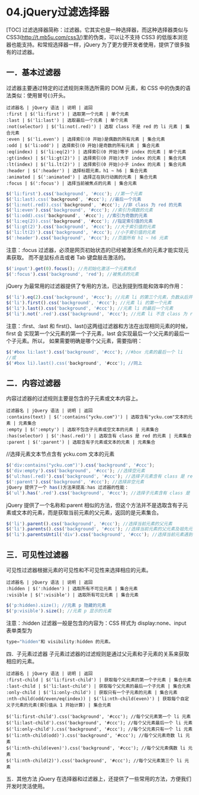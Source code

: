 # 04.jQuery过滤选择器
[TOC]
过滤选择器简称：过滤器。它其实也是一种选择器，而这种选择器类似与 CSS3(http://t.mb5u.com/css3/)里的伪类，可以让不支持 CSS3 的低版本浏览器也能支持。和常规选择器一样，jQuery 为了更方便开发者使用，提供了很多独有的过滤器。

## 一．基本过滤器
过滤器主要通过特定的过滤规则来筛选所需的 DOM 元素，和 CSS 中的伪类的语法类似：使用冒号(:)开头。
```table
过滤器名 | jQuery 语法 | 说明 | 返回
:first | $('li:first') | 选取第一个元素 | 单个元素
:last | $('li:last') | 选取最后一个元素 | 单个元素
:not(selector) | $('li:not(.red)') | 选取 class 不是 red 的 li 元素 | 集合元素
:even | $('li.even') | 选择索引(0 开始)是偶数的所有元素 | 集合元素
:odd | $('li:odd') | 选择索引(0 开始)是奇数的所有元素 | 集合元素
:eq(index) | $('li:eq(2)') | 选择索引(0 开始)等于 index 的元素 | 单个元素
:gt(index) | $('li:gt(2)') | 选择索引(0 开始)大于 index 的元素 | 集合元素
:lt(index) | $('li.lt(2)') | 选择索引(0 开始)小于 index 的元素 | 集合元素
:header | $(':header') | 选择标题元素，h1 ~ h6 | 集合元素
:animated | $(':animated') | 选择正在执行动画的元素 | 集合元素
:focus | $(':focus') | 选择当前被焦点的元素 | 集合元素
```
```javascript
$('li:first').css('background', '#ccc'); //第一个元素
$('li:last).css('background', '#ccc'); //最后一个元素
$('li:not(.red)).css('background', '#ccc'); //非 class 为 red 的元素
$('li:even').css('background', '#ccc'); //索引为偶数的元素
$('li:odd).css('background', '#ccc'); //索引为奇数的元素
$('li:eq(2)).css('background', '#ccc'); //指定索引值的元素
$('li:gt(2)').css('background', '#ccc'); //大于索引值的元素
$('li:lt(2)').css('background', '#ccc'); //小于索引值的元素
$(':header').css('background', '#ccc'); //页面所有 h1 ~ h6 元素
```
注意：:focus 过滤器，必须是网页初始状态的已经被激活焦点的元素才能实现元素获取。
而不是鼠标点击或者 Tab 键盘敲击激活的。
```javascript
$('input').get(0).focus(); //先初始化激活一个元素焦点
$(':focus').css('background', 'red'); //被焦点的元素
```
jQuery 为最常用的过滤器提供了专用的方法，已达到提到性能和效率的作用：
```javascript
$('li').eq(2).css('background', '#ccc'); //元素 li 的第三个元素，负数从后开始
$('li').first().css('background', '#ccc'); //元素 li 的第一个元素
$('li').last().css('background', '#ccc'); //元素 li 的最后一个元素
$('li').not('.red').css('background', '#ccc'); //元素 li 不含 class 为 red 的元素
```
注意：:first、:last 和 first()、last()这两组过滤器和方法在出现相同元素的时候，first 会
实现第一个父元素的第一个子元素，last 会实现最后一个父元素的最后一个子元素。所以，
如果需要明确是哪个父元素，需要指明：
```javascript
$('#box li:last').css('background', '#ccc'); //#box 元素的最后一个 li
//或
$('#box li).last().css('background', '#ccc'); //同上
```
## 二．内容过滤器
内容过滤器的过滤规则主要是包含的子元素或文本内容上。
```table
过滤器名 | jQuery 语法 | 说明 | 返回
:contains(text) | $(':contains("ycku.com")') | 选取含有"ycku.com"文本的元素 | 元素集合
:empty | $(':empty') | 选取不包含子元素或空文本的元素 | 元素集合
:has(selector) | $(':has(.red)') | 选取含有 class 是 red 的元素 | 元素集合
:parent | $(':parent') | 选取含有子元素或文本的元素 | 元素集合
```
//选择元素文本节点含有 ycku.com 文本的元素
```javascript
$('div:contains("ycku.com")').css('background', '#ccc');
$('div:empty').css('background', '#ccc'); //选择空元素
$('ul:has(.red)').css('background', '#ccc'); //选择子元素含有 class 是 red 的元素
$(':parent').css('background', '#ccc'); //选择非空元素
jQuery 提供了一个 has()方法来提高:has 过滤器的性能：
$('ul').has('.red').css('background', '#ccc'); //选择子元素含有 class 是 red 的元素
```
jQuery 提供了一个名称和:parent 相似的方法，但这个方法并不是选取含有子元素或文本的元素，而是获取当前元素的父元素，返回的是元素集合。
```javascript
$('li').parent().css('background', '#ccc'); //选择当前元素的父元素
$('li').parents().css('background', '#ccc'); //选择当前元素的父元素及祖先元素
$('li').parentsUntil('div').css('background', '#ccc'); //选择当前元素遇到 div 父素停止

```
## 三．可见性过滤器
可见性过滤器根据元素的可见性和不可见性来选择相应的元素。
```table
过滤器名 | jQuery 语法 | 说明 | 返回
:hidden | $(':hidden') | 选取所有不可见元素 | 集合元素
:visible | $(':visible') | 选取所有可见元素 | 集合元素
```
```javascript
$('p:hidden).size(); //元素 p 隐藏的元素
$('p:visible').size(); //元素 p 显示的元素
```
注意：:hidden 过滤器一般是包含的内容为：CSS 样式为 display:none、input 表单类型为
```javascript
type="hidden"和 visibility:hidden 的元素。
```
四．子元素过滤器
子元素过滤器的过滤规则是通过父元素和子元素的关系来获取相应的元素。
```table
过滤器名 | jQuery 语法 | 说明 | 返回
:first-child | $('li:first-child') | 获取每个父元素的第一个子元素 | 集合元素
:last-child | $('li:last-child') | 获取每个父元素的最后一个子元素 | 集合元素
:only-child | $('li:only-child') | 获取只有一个子元素的元素 | 集合元素
:nth-child(odd/even/eq(index)) | $('li:nth-child(even)') | 获取每个自定义子元素的元素(索引值从 1 开始计算) | 集合元素
```
```javascr
$('li:first-child').css('background', '#ccc'); //每个父元素第一个 li 元素
$('li:last-child').css('background', '#ccc'); //每个父元素最后一个 li 元素
$('li:only-child').css('background', '#ccc'); //每个父元素只有一个 li 元素
$('li:nth-child(odd)').css('background', '#ccc'); //每个父元素奇数 li 元素
$('li:nth-child(even)').css('background', '#ccc'); //每个父元素偶数 li 元素
$('li:nth-child(2)').css('background', '#ccc'); //每个父元素第三个 li 元素
```
五．其他方法
jQuery 在选择器和过滤器上，还提供了一些常用的方法，方便我们开发时灵活使用。